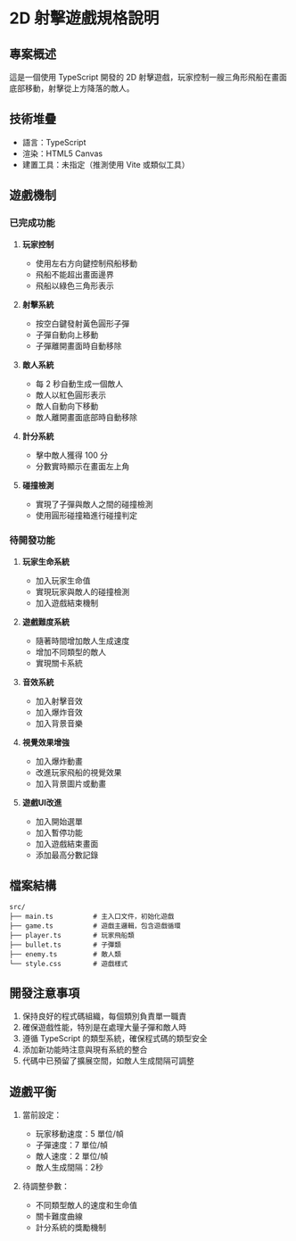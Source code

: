 # 2D 射擊遊戲規格說明

## 專案概述
這是一個使用 TypeScript 開發的 2D 射擊遊戲，玩家控制一艘三角形飛船在畫面底部移動，射擊從上方降落的敵人。

## 技術堆疊
- 語言：TypeScript
- 渲染：HTML5 Canvas
- 建置工具：未指定（推測使用 Vite 或類似工具）

## 遊戲機制

### 已完成功能
1. **玩家控制**
   - 使用左右方向鍵控制飛船移動
   - 飛船不能超出畫面邊界
   - 飛船以綠色三角形表示

2. **射擊系統**
   - 按空白鍵發射黃色圓形子彈
   - 子彈自動向上移動
   - 子彈離開畫面時自動移除

3. **敵人系統**
   - 每 2 秒自動生成一個敵人
   - 敵人以紅色圓形表示
   - 敵人自動向下移動
   - 敵人離開畫面底部時自動移除

4. **計分系統**
   - 擊中敵人獲得 100 分
   - 分數實時顯示在畫面左上角

5. **碰撞檢測**
   - 實現了子彈與敵人之間的碰撞檢測
   - 使用圓形碰撞箱進行碰撞判定

### 待開發功能
1. **玩家生命系統**
   - 加入玩家生命值
   - 實現玩家與敵人的碰撞檢測
   - 加入遊戲結束機制

2. **遊戲難度系統**
   - 隨著時間增加敵人生成速度
   - 增加不同類型的敵人
   - 實現關卡系統

3. **音效系統**
   - 加入射擊音效
   - 加入爆炸音效
   - 加入背景音樂

4. **視覺效果增強**
   - 加入爆炸動畫
   - 改進玩家飛船的視覺效果
   - 加入背景圖片或動畫

5. **遊戲UI改進**
   - 加入開始選單
   - 加入暫停功能
   - 加入遊戲結束畫面
   - 添加最高分數記錄

## 檔案結構
```
src/
├── main.ts          # 主入口文件，初始化遊戲
├── game.ts          # 遊戲主邏輯，包含遊戲循環
├── player.ts        # 玩家飛船類
├── bullet.ts        # 子彈類
├── enemy.ts         # 敵人類
└── style.css        # 遊戲樣式
```

## 開發注意事項
1. 保持良好的程式碼組織，每個類別負責單一職責
2. 確保遊戲性能，特別是在處理大量子彈和敵人時
3. 遵循 TypeScript 的類型系統，確保程式碼的類型安全
4. 添加新功能時注意與現有系統的整合
5. 代碼中已預留了擴展空間，如敵人生成間隔可調整

## 遊戲平衡
1. 當前設定：
   - 玩家移動速度：5 單位/幀
   - 子彈速度：7 單位/幀
   - 敵人速度：2 單位/幀
   - 敵人生成間隔：2秒

2. 待調整參數：
   - 不同類型敵人的速度和生命值
   - 關卡難度曲線
   - 計分系統的獎勵機制
